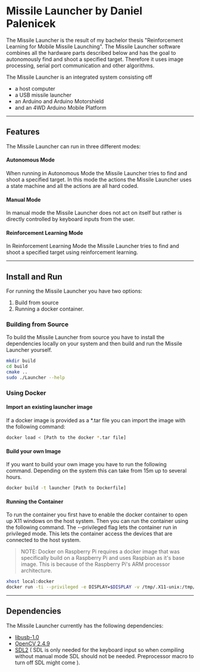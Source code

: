 # Missile Launcher by Daniel Palenicek

The Missile Launcher is the result of my bachelor thesis "Reinforcement Learning for Mobile Missile Launching". The Missile Launcher software combines all the hardware parts described below and has the goal to autonomously find and shoot a specified target. Therefore it uses image processing, serial port communication and other algorithms.

The Missile Launcher is an integrated system consisting off
- a host computer
- a USB missile launcher
- an Arduino and Arduino Motorshield
- and an 4WD Arduino Mobile Platform

***

## Features
The Missile Launcher can run in three different modes:

#### Autonomous Mode
When running in Autonomous Mode the Missile Launcher tries to find and shoot a specified target. In this mode the actions the Missile Launcher uses a state machine and all the actions are all hard coded.

#### Manual Mode
In manual mode the Missile Launcher does not act on itself but rather is directly controlled by keyboard inputs from the user.

#### Reinforcement Learning Mode
In Reinforcement Learning Mode the Missile Launcher tries to find and shoot a specified target using reinforcement learning.

***

## Install and Run
For running the Missile Launcher you have two options:
1. Build from source
2. Running a docker container.

### Building from Source
To build the Missile Launcher from source you have to install the dependencies locally on your system and then build and run the Missile Launcher yourself.
~~~ bash
mkdir build
cd build
cmake ..
sudo ./Launcher --help
~~~

### Using Docker
#### Import an existing launcher image
If a docker image is provided as a \*.tar file you can import the image with the following command:
~~~ bash
docker load < [Path to the docker *.tar file]
~~~

#### Build your own Image
If you want to build your own image you have to run the following command. Depending on the system this can take from 15m up to several hours.
~~~ bash
docker build -t launcher [Path to Dockerfile]
~~~

#### Running the Container
To run the container you first have to enable the docker container to open up X11 windows on the host system. Then you can run the container using the following command. The --privileged flag lets the container run in privileged mode. This lets the container access the devices that are connected to the host system.

> NOTE: Docker on Raspberry Pi requires a docker image that was specifically build on a Raspberry Pi and uses Raspbian as it's base image. This is because of the Raspberry Pi's ARM processor architecture.

~~~ bash
xhost local:docker
docker run -ti --privileged -e DISPLAY=$DISPLAY -v /tmp/.X11-unix:/tmp/.X11-unix launcher
~~~

***

## Dependencies
The Missile Launcher currently has the following dependencies:
- [libusb-1.0](https://sourceforge.net/projects/libusb/?source=directory)
- [OpenCV 2.4.9](https://sourceforge.net/projects/opencvlibrary/files/opencv-unix/2.4.9/)
- [SDL2](https://www.libsdl.org/download-2.0.php) ( SDL is only needed for the keyboard input so when compiling without manual mode SDL should not be needed. Preprocessor macro to turn off SDL might come ).
